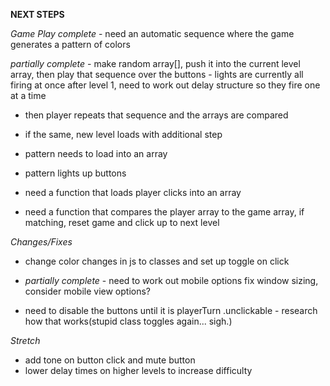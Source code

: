 **NEXT STEPS**

*Game Play* 
*complete* - need an automatic sequence where the game generates a pattern of colors

*partially complete* - make random array[], push it into the current level array, then play that sequence over the buttons
    - lights are currently all firing at once after level 1, need to work out delay structure so they fire one at a time

- then player repeats that sequence and the arrays are compared

- if the same, new level loads with additional step

- pattern needs to load into an array

- pattern lights up buttons

- need a function that loads player clicks into an array

- need a function that compares the player array to the game array, if matching, reset game and click up to next level


*Changes/Fixes*
- change color changes in js to classes and set up toggle on click

- *partially complete* - need to work out mobile options fix window sizing, consider mobile view options? 

- need to disable the buttons until it is playerTurn
    .unclickable - research how that works(stupid class toggles again... sigh.)

*Stretch*
- add tone on button click and mute button
- lower delay times on higher levels to increase difficulty

<audio id="soundbuttonGre" src="https://s3.amazonaws.com/freecodecamp/simonSound1.mp3"></audio>
<audio id="soundbuttonRed" src="https://s3.amazonaws.com/freecodecamp/simonSound2.mp3"></audio>
<audio id="soundbuttonYel" src="https://s3.amazonaws.com/freecodecamp/simonSound3.mp3"></audio>
<audio id="soundbuttonBlu" src="https://s3.amazonaws.com/freecodecamp/simonSound4.mp3"></audio>
<audio id="soundbuttonWrong" src="http://www.freesound.org/data/previews/331/331912_3248244-lq.mp3"></audio>